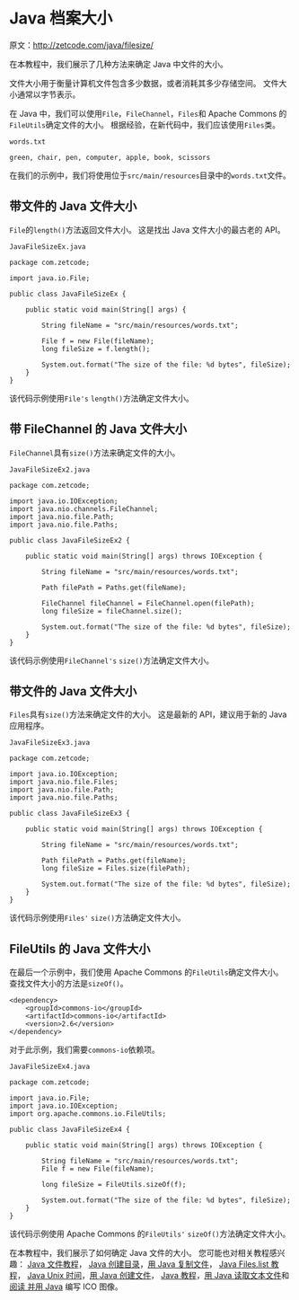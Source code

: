 # Java 档案大小

原文：http://zetcode.com/java/filesize/

在本教程中，我们展示了几种方法来确定 Java 中文件的大小。

文件大小用于衡量计算机文件包含多少数据，或者消耗其多少存储空间。 文件大小通常以字节表示。

在 Java 中，我们可以使用`File`，`FileChannel`，`Files`和 Apache Commons 的`FileUtils`确定文件的大小。 根据经验，在新代码中，我们应该使用`Files`类。

`words.txt`

```
green, chair, pen, computer, apple, book, scissors

```

在我们的示例中，我们将使用位于`src/main/resources`目录中的`words.txt`文件。

## 带文件的 Java 文件大小

`File`的`length()`方法返回文件大小。 这是找出 Java 文件大小的最古老的 API。

`JavaFileSizeEx.java`

```
package com.zetcode;

import java.io.File;

public class JavaFileSizeEx {

    public static void main(String[] args) {

        String fileName = "src/main/resources/words.txt";

        File f = new File(fileName);
        long fileSize = f.length();

        System.out.format("The size of the file: %d bytes", fileSize);
    }
}

```

该代码示例使用`File's` `length()`方法确定文件大小。

## 带 FileChannel 的 Java 文件大小

`FileChannel`具有`size()`方法来确定文件的大小。

`JavaFileSizeEx2.java`

```
package com.zetcode;

import java.io.IOException;
import java.nio.channels.FileChannel;
import java.nio.file.Path;
import java.nio.file.Paths;

public class JavaFileSizeEx2 {

    public static void main(String[] args) throws IOException {

        String fileName = "src/main/resources/words.txt";

        Path filePath = Paths.get(fileName);

        FileChannel fileChannel = FileChannel.open(filePath);
        long fileSize = fileChannel.size();

        System.out.format("The size of the file: %d bytes", fileSize);
    }
}

```

该代码示例使用`FileChannel's` `size()`方法确定文件大小。

## 带文件的 Java 文件大小

`Files`具有`size()`方法来确定文件的大小。 这是最新的 API，建议用于新的 Java 应用程序。

`JavaFileSizeEx3.java`

```
package com.zetcode;

import java.io.IOException;
import java.nio.file.Files;
import java.nio.file.Path;
import java.nio.file.Paths;

public class JavaFileSizeEx3 {

    public static void main(String[] args) throws IOException {

        String fileName = "src/main/resources/words.txt";

        Path filePath = Paths.get(fileName);
        long fileSize = Files.size(filePath);        

        System.out.format("The size of the file: %d bytes", fileSize);
    }
}

```

该代码示例使用`Files'` `size()`方法确定文件大小。

## FileUtils 的 Java 文件大小

在最后一个示例中，我们使用 Apache Commons 的`FileUtils`确定文件大小。 查找文件大小的方法是`sizeOf()`。

```
<dependency>
    <groupId>commons-io</groupId>
    <artifactId>commons-io</artifactId>
    <version>2.6</version>
</dependency>

```

对于此示例，我们需要`commons-io`依赖项。

`JavaFileSizeEx4.java`

```
package com.zetcode;

import java.io.File;
import java.io.IOException;
import org.apache.commons.io.FileUtils;

public class JavaFileSizeEx4 {

    public static void main(String[] args) throws IOException {

        String fileName = "src/main/resources/words.txt";
        File f = new File(fileName);

        long fileSize = FileUtils.sizeOf(f);        

        System.out.format("The size of the file: %d bytes", fileSize);
    }
}

```

该代码示例使用 Apache Commons 的`FileUtils'` `sizeOf()`方法确定文件大小。

在本教程中，我们展示了如何确定 Java 文件的大小。 您可能也对相关教程感兴趣： [Java 文件教程](/java/file/)， [Java 创建目录](/java/createdirectory/)，[用 Java 复制文件](/java/copyfile/)， [Java Files.list 教程](/java/fileslist/)， [Java Unix 时间](/java/unixtime/)，[用 Java 创建文件](/java/createfile/)， [Java 教程](/lang/java/)，[用 Java 读取文本文件](/articles/javareadtext/)和[阅读 并用 Java](/articles/javaico/) 编写 ICO 图像。
